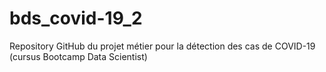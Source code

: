# bds_covid-19_2
Repository GitHub du projet métier pour la détection des cas de COVID-19 (cursus Bootcamp Data Scientist)
